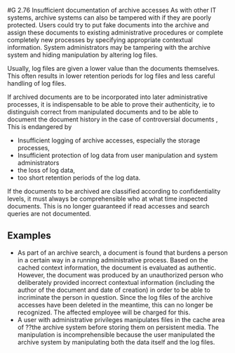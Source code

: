 #G 2.76 Insufficient documentation of archive accesses
As with other IT systems, archive systems can also be tampered with if they are poorly protected. Users could try to put fake documents into the archive and assign these documents to existing administrative procedures or complete completely new processes by specifying appropriate contextual information. System administrators may be tampering with the archive system and hiding manipulation by altering log files.

Usually, log files are given a lower value than the documents themselves. This often results in lower retention periods for log files and less careful handling of log files.

If archived documents are to be incorporated into later administrative processes, it is indispensable to be able to prove their authenticity, ie to distinguish correct from manipulated documents and to be able to document the document history in the case of controversial documents , This is endangered by

* Insufficient logging of archive accesses, especially the storage processes,
* Insufficient protection of log data from user manipulation and system administrators
* the loss of log data,
* too short retention periods of the log data.


If the documents to be archived are classified according to confidentiality levels, it must always be comprehensible who at what time inspected documents. This is no longer guaranteed if read accesses and search queries are not documented.



## Examples 
* As part of an archive search, a document is found that burdens a person in a certain way in a running administrative process. Based on the cached context information, the document is evaluated as authentic. However, the document was produced by an unauthorized person who deliberately provided incorrect contextual information (including the author of the document and date of creation) in order to be able to incriminate the person in question. Since the log files of the archive accesses have been deleted in the meantime, this can no longer be recognized. The affected employee will be charged for this.
* A user with administrative privileges manipulates files in the cache area of ??the archive system before storing them on persistent media. The manipulation is incomprehensible because the user manipulated the archive system by manipulating both the data itself and the log files.




